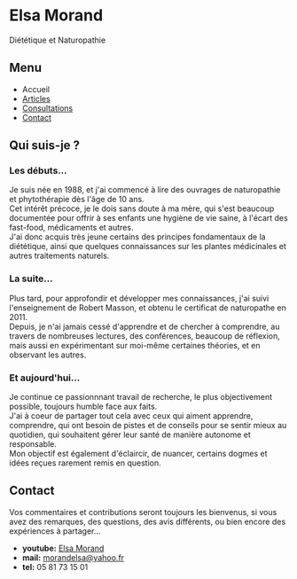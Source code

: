 # Elsa Morand

Diététique et Naturopathie

## Menu

- Accueil
- [Articles](/article)
- [Consultations](/consultations)
- [Contact](/#contact)

## Qui suis-je ?

### Les débuts...

Je suis née en 1988, et j'ai commencé à lire des ouvrages de naturopathie et phytothérapie dès l'âge de 10 ans.  
Cet intérêt précoce, je le dois sans doute à ma mère, qui s'est beaucoup documentée pour offrir à ses enfants une hygiène de vie saine, à l'écart des fast-food, médicaments et autres.  
J'ai donc acquis très jeune certains des principes fondamentaux de la diététique, ainsi que quelques connaissances sur les plantes médicinales et autres traitements naturels.  


### La suite...

Plus tard, pour approfondir et développer mes connaissances, j'ai suivi l'enseignement de Robert Masson, et obtenu le certificat de naturopathe en 2011.  
Depuis, je n'ai jamais cessé d'apprendre et de chercher à comprendre, au travers de nombreuses lectures, des conférences, beaucoup de réflexion, mais aussi en expérimentant sur moi-même certaines théories, et en observant les autres.


### Et aujourd'hui...

Je continue ce passionnnant travail de recherche, le plus objectivement possible, toujours humble face aux faits.  
J'ai à coeur de partager tout cela avec ceux qui aiment apprendre, comprendre, qui ont besoin de pistes et de conseils pour se sentir mieux au quotidien, qui souhaitent gérer leur santé de manière autonome et responsable.  
Mon objectif est également d'éclaircir, de nuancer, certains dogmes et idées reçues rarement remis en question.  


## Contact

Vos commentaires et contributions seront toujours les bienvenus, si vous avez des remarques, des questions, des avis différents, ou bien encore des expériences à partager...  

- **youtube:** [Elsa Morand](https://www.youtube.com/channel/UCniLFQIu9UNK1ITvEZXW1kw)
- **mail:** [morandelsa@yahoo.fr](mailto:morandelsa@yahoo.fr)
- **tel:** 05 81 73 15 01
